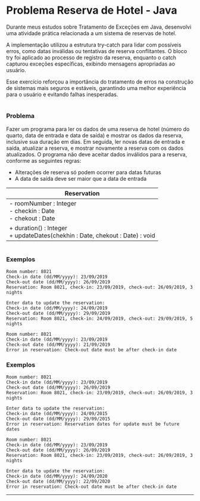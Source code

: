 # Problema Reserva de Hotel - Java

Durante meus estudos sobre Tratamento de Exceções em Java, desenvolvi uma atividade prática relacionada a um sistema de reservas de hotel.

A implementação utilizou a estrutura try-catch para lidar com possíveis erros, como datas inválidas ou tentativas de reserva conflitantes. O bloco try foi aplicado ao processo de registro da reserva, enquanto o catch capturou exceções específicas, exibindo mensagens apropriadas ao usuário.

Esse exercício reforçou a importância do tratamento de erros na construção de sistemas mais seguros e estáveis, garantindo uma melhor experiência para o usuário e evitando falhas inesperadas.
# 
### Problema
Fazer um programa para ler os dados de uma reserva de hotel (número do quarto, data de entrada e data de saída) e mostrar os dados da reserva, inclusive sua duração em dias. Em seguida, ler novas datas de entrada e saída, atualizar a reserva, e mostrar novamente a reserva com os dados atualizados. O programa não deve aceitar dados inválidos para a reserva, conforme as seguintes regras:
- Alterações de reserva só podem ocorrer para datas futuras
- A data de saída deve ser maior que a data de entrada

<div align = "center">
  
| Reservation        |
|--------------------|
| - roomNumber : Integer <br> - checkin : Date <br> - chekout : Date |
| + duration() : Integer <br> + updateDates(chekhin : Date, chekout : Date) : void |

</div>



#
### Exemplos
```
Room number: 8021 
Check-in date (dd/MM/yyyy): 23/09/2019
Check-out date (dd/MM/yyyy): 26/09/2019 
Reservation: Room 8021, check-in: 23/09/2019, check-out: 26/09/2019, 3 nights

Enter data to update the reservation: 
Check-in date (dd/MM/yyyy): 24/09/2019 
Check-out date (dd/MM/yyyy): 29/09/2019
Reservation: Room 8021, check-in: 24/09/2019, check-out: 29/09/2019, 5 nights
```
```
Room number: 8021
Check-in date (dd/MM/yyyy): 23/09/2019
Check-out date (dd/MM/yyyy): 21/09/2019
Error in reservation: Check-out date must be after check-in date
```
### Exemplos

```
Room number: 8021
Check-in date (dd/MM/yyyy): 23/09/2019
Check-out date (dd/MM/yyyy): 26/09/2019
Reservation: Room 8021, check-in: 23/09/2019, check-out: 26/09/2019, 3 nights

Enter data to update the reservation:
Check-in date (dd/MM/yyyy): 24/09/2015
Check-out date (dd/MM/yyyy): 29/09/2015
Error in reservation: Reservation dates for update must be future dates
```
```
Room number: 8021
Check-in date (dd/MM/yyyy): 23/09/2019
Check-out date (dd/MM/yyyy): 26/09/2019
Reservation: Room 8021, check-in: 23/09/2019, check-out: 26/09/2019, 3 nights

Enter data to update the reservation:
Check-in date (dd/MM/yyyy): 24/09/2020
Check-out date (dd/MM/yyyy): 22/09/2020
Error in reservation: Check-out date must be after check-in date
```
____

